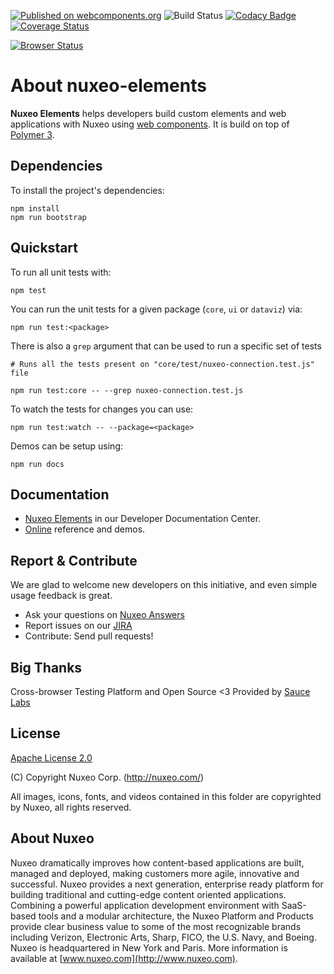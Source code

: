 [![Published on webcomponents.org](https://img.shields.io/badge/webcomponents.org-published-blue.svg)](https://www.webcomponents.org/element/nuxeo/nuxeo-elements)
![Build Status](https://github.com/nuxeo/nuxeo-elements/workflows/Build/badge.svg)
[![Codacy Badge](https://api.codacy.com/project/badge/Grade/b6e719e30d53435e8a76230067aade3b)](https://www.codacy.com/app/Nuxeo/nuxeo-elements)
[![Coverage Status](https://coveralls.io/repos/github/nuxeo/nuxeo-elements/badge.svg)](https://coveralls.io/github/nuxeo/nuxeo-elements)

[![Browser Status](https://badges.herokuapp.com/sauce/nuxeo-elements?name=nuxeo-elements-master)](https://saucelabs.com/u/nuxeo-elements)

# About nuxeo-elements

**Nuxeo Elements** helps developers build custom elements and web applications with Nuxeo using [web components](https://developer.mozilla.org/en-US/docs/Web/Web_Components). It is build on top of [Polymer 3](https://polymer-library.polymer-project.org/3.0/docs/about_30).

## Dependencies

To install the project's dependencies:

```
npm install
npm run bootstrap
```

## Quickstart

To run all unit tests with:

```
npm test
```

You can run the unit tests for a given package (`core`, `ui` or `dataviz`) via:

```
npm run test:<package>
```

There is also a `grep` argument that can be used to run a specific set of tests

```
# Runs all the tests present on "core/test/nuxeo-connection.test.js" file

npm run test:core -- --grep nuxeo-connection.test.js
```

To watch the tests for changes you can use:

```
npm run test:watch -- --package=<package>
```

Demos can be setup using:

```
npm run docs
```

## Documentation

- [Nuxeo Elements](https://doc.nuxeo.com/x/XJCRAQ) in our Developer Documentation Center.
- [Online](http://nuxeo.github.io/nuxeo-elements) reference and demos.

## Report & Contribute

We are glad to welcome new developers on this initiative, and even simple usage feedback is great.
- Ask your questions on [Nuxeo Answers](http://answers.nuxeo.com)
- Report issues on our [JIRA](https://jira.nuxeo.com/browse/ELEMENTS)
- Contribute: Send pull requests!

## Big Thanks

Cross-browser Testing Platform and Open Source <3 Provided by [Sauce Labs](https://saucelabs.com)

## License

[Apache License 2.0](https://www.apache.org/licenses/LICENSE-2.0.txt)

(C) Copyright Nuxeo Corp. (http://nuxeo.com/)

All images, icons, fonts, and videos contained in this folder are copyrighted by Nuxeo, all rights reserved.

## About Nuxeo
Nuxeo dramatically improves how content-based applications are built, managed and deployed, making customers more agile, innovative and successful. Nuxeo provides a next generation, enterprise ready platform for building traditional and cutting-edge content oriented applications. Combining a powerful application development environment with SaaS-based tools and a modular architecture, the Nuxeo Platform and Products provide clear business value to some of the most recognizable brands including Verizon, Electronic Arts, Sharp, FICO, the U.S. Navy, and Boeing. Nuxeo is headquartered in New York and Paris. More information is available at [www.nuxeo.com](http://www.nuxeo.com).
